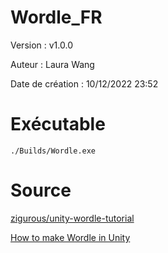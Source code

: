 # Wordle_FR

 Version : v1.0.0
 
 Auteur : Laura Wang 
 
 Date de création : 10/12/2022 23:52

 # Exécutable 

```./Builds/Wordle.exe```


# Source

[zigurous/unity-wordle-tutorial](https://github.com/zigurous/unity-wordle-tutorial)

[How to make Wordle in Unity](https://www.youtube.com/watch?v=Tbcgqz5lM38&ab_channel=Zigurous)
